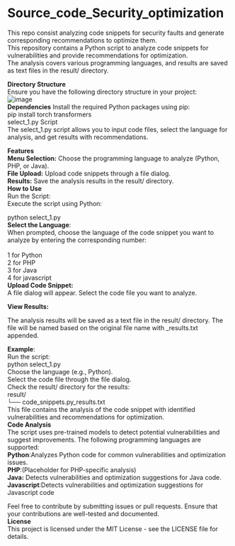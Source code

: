 # Source_code_Security_optimization
This repo consist analyzing code snippets for security faults and generate corresponding recommendations to optimize them.<br>
This repository contains a Python script to analyze code snippets for vulnerabilities and provide recommendations for optimization.<br> The analysis covers various programming languages, and results are saved as text files in the result/ directory.

**Directory Structure**<br>
Ensure you have the following directory structure in your project:<br>
![image](https://github.com/user-attachments/assets/162e7bd1-2379-4bb0-8480-5f694f678e3d)
<br> 
**Dependencies**
Install the required Python packages using pip:<br>
pip install torch transformers<br>
select_1.py Script<br>
The select_1.py script allows you to input code files, select the language for analysis, and get results with recommendations.<br>

**Features**<br>
**Menu Selection:** Choose the programming language to analyze (Python, PHP, or Java).<br>
**File Upload:** Upload code snippets through a file dialog.<br>
**Results:** Save the analysis results in the result/ directory.<br>
**How to Use**<br>
Run the Script:<br>
Execute the script using Python:<br>

python select_1.py<br>
**Select the Language**:<br>
When prompted, choose the language of the code snippet you want to analyze by entering the corresponding number:<br>
<br>
1 for Python<br>
2 for PHP<br>
3 for Java<br>
4 for javascript<br>
**Upload Code Snippet:**<br>
A file dialog will appear. Select the code file you want to analyze.<br>

**View Results:**<br>

The analysis results will be saved as a text file in the result/ directory. The file will be named based on the original file name with _results.txt appended.<br>

**Example**:<br>
Run the script:<br>
python select_1.py<br>
Choose the language (e.g., Python).
<br>
Select the code file through the file dialog.<br>
Check the result/ directory for the results:<br>
result/<br>
└── code_snippets.py_results.txt<br>
This file contains the analysis of the code snippet with identified vulnerabilities and recommendations for optimization.<br>
**Code Analysis**<br>
The script uses pre-trained models to detect potential vulnerabilities and suggest improvements. The following programming languages are supported:<br>
**Python**:Analyzes Python code for common vulnerabilities and optimization issues.<br>
**PHP**:(Placeholder for PHP-specific analysis)<br>
**Java:** Detects vulnerabilities and optimization suggestions for Java code.<br>
**Javascript**:Detects vulnerabilities and optimization suggestions for Javascript code<br>

Feel free to contribute by submitting issues or pull requests. Ensure that your contributions are well-tested and documented.<br>
**License<br>**
This project is licensed under the MIT License - see the LICENSE file for details.<br>
